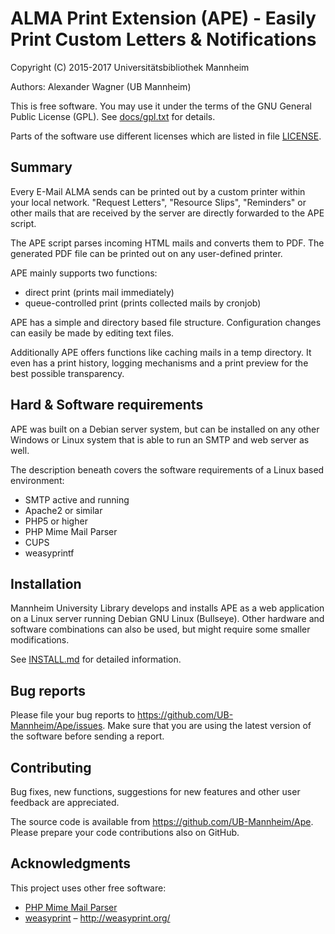 ALMA Print Extension (APE) - Easily Print Custom Letters & Notifications
========================================================================

Copyright (C) 2015-2017 Universitätsbibliothek Mannheim

Authors: Alexander Wagner (UB Mannheim)

This is free software. You may use it under the terms of the
GNU General Public License (GPL). See [docs/gpl.txt](docs/gpl.txt) for details.

Parts of the software use different licenses which are listed
in file [LICENSE](LICENSE).


Summary
-------

Every E-Mail ALMA sends can be printed out by a custom printer within your
local network. "Request Letters", "Resource Slips", "Reminders" or other mails
that are received by the server are directly forwarded to the APE script.

The APE script parses incoming HTML mails and converts them to PDF. The
generated PDF file can be printed out on any user-defined printer.

APE mainly supports two functions:

 * direct print (prints mail immediately)
 * queue-controlled print (prints collected mails by cronjob)

APE has a simple and directory based file structure. Configuration changes can
easily be made by editing text files.

Additionally APE offers functions like caching mails in a temp directory.
It even has a print history, logging mechanisms and a print preview
for the best possible transparency.


Hard & Software requirements
----------------------------

APE was built on a Debian server system, but can be installed on any other
Windows or Linux system that is able to run an SMTP and web server as well.

The description beneath covers the software requirements of a Linux based
environment:

 * SMTP active and running
 * Apache2 or similar
 * PHP5 or higher
 * PHP Mime Mail Parser
 * CUPS
 * weasyprintf


Installation
------------

Mannheim University Library develops and installs APE as a web application
on a Linux server running Debian GNU Linux (Bullseye). Other hardware and software
combinations can also be used, but might require some smaller modifications.

See [INSTALL.md](INSTALL.md) for detailed information.


Bug reports
-----------

Please file your bug reports to https://github.com/UB-Mannheim/Ape/issues.
Make sure that you are using the latest version of the software
before sending a report.


Contributing
------------

Bug fixes, new functions, suggestions for new features and
other user feedback are appreciated.

The source code is available from https://github.com/UB-Mannheim/Ape.
Please prepare your code contributions also on GitHub.


Acknowledgments
---------------

This project uses other free software:

* [PHP Mime Mail Parser](https://github.com/php-mime-mail-parser/php-mime-mail-parser)
* [weasyprint](https://weasyprint.org) – http://weasyprint.org/
